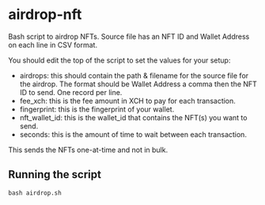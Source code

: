 # airdrop-nft

Bash script to airdrop NFTs. Source file has an NFT ID and Wallet Address on each line in CSV format.

You should edit the top of the script to set the values for your setup:
- airdrops: this should contain the path & filename for the source file for the airdrop. The format should be Wallet Address a comma then the NFT ID to send. One record per line.
- fee_xch: this is the fee amount in XCH to pay for each transaction.
- fingerprint: this is the fingerprint of your wallet.
- nft_wallet_id: this is the wallet_id that contains the NFT(s) you want to send.
- seconds: this is the amount of time to wait between each transaction.

This sends the NFTs one-at-time and not in bulk.

## Running the script
`bash airdrop.sh`

